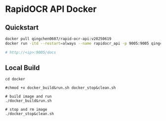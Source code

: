 # RapidOCR API Docker

## Quickstart

```bash
docker pull qingchen0607/rapid-ocr-api:v20250619
docker run -itd --restart=always --name rapidocr_api -p 9005:9005 qingchen0607/rapid-ocr-api:v20250619 

# http://<ip>:9005/docs
```

## Local Build

```shell
cd docker

#chmod +x docker_build&run.sh docker_stop&clean.sh

# build image and run
./docker_build&run.sh

# stop and rm image
./docker_stop&clean.sh
```

